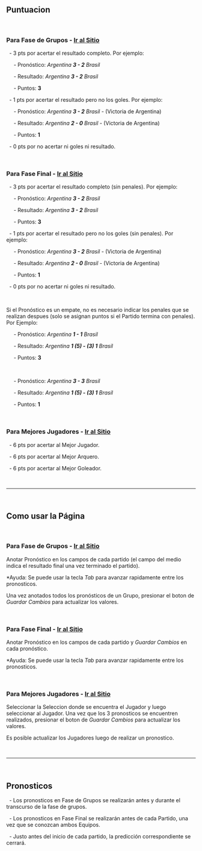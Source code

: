 ## Puntuacion

<br/>

### Para Fase de Grupos - [Ir al Sitio](/fase-grupos)

&nbsp; - 3 pts por acertar el resultado completo. Por ejemplo:
  
&nbsp;&nbsp;&nbsp;&nbsp; - Pronóstico: *Argentina* ***3 - 2*** *Brasil* 

&nbsp;&nbsp;&nbsp;&nbsp; - Resultado: *Argentina* ***3 - 2*** *Brasil* 

&nbsp;&nbsp;&nbsp;&nbsp; - Puntos: **3**

&nbsp; - 1 pts por acertar el resultado pero no los goles. Por ejemplo:

&nbsp;&nbsp;&nbsp;&nbsp; - Pronóstico: *Argentina* ***3 - 2*** *Brasil* - (Victoria de Argentina)

&nbsp;&nbsp;&nbsp;&nbsp; - Resultado: *Argentina* ***2 - 0*** *Brasil* - (Victoria de Argentina)

&nbsp;&nbsp;&nbsp;&nbsp; - Puntos: **1**

&nbsp; - 0 pts por no acertar ni goles ni resultado.
  
<br/>

### Para Fase Final - [Ir al Sitio](/fase-final)

&nbsp; - 3 pts por acertar el resultado completo (sin penales). Por ejemplo:
  
&nbsp;&nbsp;&nbsp;&nbsp; - Pronóstico: *Argentina* ***3 - 2*** *Brasil* 

&nbsp;&nbsp;&nbsp;&nbsp; - Resultado: *Argentina* ***3 - 2*** *Brasil* 

&nbsp;&nbsp;&nbsp;&nbsp; - Puntos: **3**

&nbsp; - 1 pts por acertar el resultado pero no los goles (sin penales). Por ejemplo:

&nbsp;&nbsp;&nbsp;&nbsp; - Pronóstico: *Argentina* ***3 - 2*** *Brasil* - (Victoria de Argentina)

&nbsp;&nbsp;&nbsp;&nbsp; - Resultado: *Argentina* ***2 - 0*** *Brasil* - (Victoria de Argentina)

&nbsp;&nbsp;&nbsp;&nbsp; - Puntos: **1**

&nbsp; - 0 pts por no acertar ni goles ni resultado.

<br/>

Si el Pronóstico es un empate, no es necesario indicar los penales que se realizan despues (solo se asignan puntos si el Partido termina con penales). Por Ejemplo:
  
&nbsp;&nbsp;&nbsp;&nbsp; - Pronóstico: *Argentina* ***1 - 1*** *Brasil* 

&nbsp;&nbsp;&nbsp;&nbsp; - Resultado: *Argentina* ***1 (5) - (3) 1*** *Brasil* 

&nbsp;&nbsp;&nbsp;&nbsp; - Puntos: **3**

<br/>

&nbsp;&nbsp;&nbsp;&nbsp; - Pronóstico: *Argentina* ***3 - 3*** *Brasil* 

&nbsp;&nbsp;&nbsp;&nbsp; - Resultado: *Argentina* ***1 (5) - (3) 1*** *Brasil* 

&nbsp;&nbsp;&nbsp;&nbsp; - Puntos: **1**

<br/>

### Para Mejores Jugadores - [Ir al Sitio](/mejores-jugadores)

&nbsp; - 6 pts por acertar al Mejor Jugador.

&nbsp; - 6 pts por acertar al Mejor Arquero. 

&nbsp; - 6 pts por acertar al Mejor Goleador.

<br/>

---  
<br/>

## Como usar la Página

<br/>

### Para Fase de Grupos - [Ir al Sitio](/fase-grupos)

Anotar Pronóstico en los campos de cada partido (el campo del medio indica el resultado final una vez terminado el partido). 

*Ayuda: Se puede usar la tecla *Tab* para avanzar rapidamente entre los pronosticos.

Una vez anotados todos los pronósticos de un Grupo, presionar el boton de *Guardar Cambios* para actualizar los valores.

<br/>

### Para Fase Final - [Ir al Sitio](/fase-final)


Anotar Pronóstico en los campos de cada partido y *Guardar Cambios* en cada pronóstico.

*Ayuda: Se puede usar la tecla *Tab* para avanzar rapidamente entre los pronosticos.

<br/>

### Para Mejores Jugadores - [Ir al Sitio](/mejores-jugadores)

Seleccionar la Seleccion donde se encuentra el Jugador y luego seleccionar al Jugador. Una vez que los 3 pronosticos se encuentren realizados, presionar el boton de *Guardar Cambios* para actualizar los valores.

Es posible actualizar los Jugadores luego de realizar un pronostico.

<br/>

---  
<br/>

## Pronosticos

&nbsp; - Los pronosticos en Fase de Grupos se realizarán antes y durante el transcurso de la fase de grupos.

&nbsp; - Los pronosticos en Fase Final se realizarán antes de cada Partido, una vez que se conozcan ambos Equipos.

&nbsp; - Justo antes del inicio de cada partido, la predicción correspondiente se cerrará.